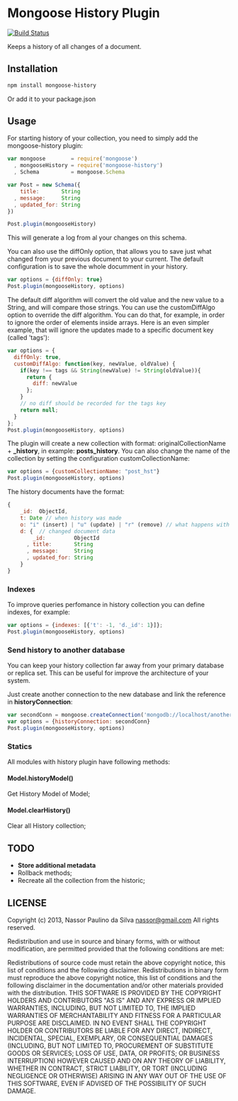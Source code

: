 # Mongoose History Plugin

[![Build Status](https://travis-ci.org/nassor/mongoose-history.svg?branch=master)](https://travis-ci.org/nassor/mongoose-history)

Keeps a history of all changes of a document. 

## Installation

```bash
npm install mongoose-history
```

Or add it to your package.json

## Usage

For starting history of your collection, you need to simply add the mongoose-history plugin:

```javascript
var mongoose        = require('mongoose')
  , mongooseHistory = require('mongoose-history')
  , Schema          = mongoose.Schema

var Post = new Schema({
    title:       String
  , message:     String
  , updated_for: String
})

Post.plugin(mongooseHistory)
```
This will generate a log from al your changes on this schema.

You can also use the diffOnly option, that allows you to save just what changed from your previous document to your current. The default configuration is to save the whole documment in your history.

```javascript
var options = {diffOnly: true}
Post.plugin(mongooseHistory, options)
```

The default diff algorithm will convert the old value and the new value to a String, and will compare those strings. You can use the customDiffAlgo option to override the diff algorithm. You can do that, for example, in order to ignore the order of elements inside arrays. Here is an even simpler example, that will ignore the updates made to a specific document key (called 'tags'):

```javascript
var options = {
  diffOnly: true, 
  customDiffAlgo: function(key, newValue, oldValue) {
    if(key !== tags && String(newValue) != String(oldValue)){
      return {
        diff: newValue
      };
    }
    // no diff should be recorded for the tags key
    return null;
  }
};
Post.plugin(mongooseHistory, options)
```


The plugin will create a new collection with format: originalCollectionName +  **_history**, in example: __posts_history__. You can also change the name of the collection by setting the configuration customCollectionName:

```javascript
var options = {customCollectionName: "post_hst"}
Post.plugin(mongooseHistory, options)
```

The history documents have the format:

```javascript
{
    _id:  ObjectId,
    t: Date // when history was made
    o: "i" (insert) | "u" (update) | "r" (remove) // what happens with document
    d: {  // changed document data
        _id:         ObjectId
      , title:       String
      , message:     String
      , updated_for: String
    }
}
```

### Indexes
To improve queries perfomance in history collection you can define indexes, for example:

```javascript
var options = {indexes: [{'t': -1, 'd._id': 1}]};
Post.plugin(mongooseHistory, options)
```

### Send history to another database
You can keep your history collection far away from your primary database or replica set. This can be useful for improve the architecture of your system.

Just create another connection to the new database and link the reference in __historyConnection__:

```javascript
var secondConn = mongoose.createConnection('mongodb://localhost/another_conn');
var options = {historyConnection: secondConn}
Post.plugin(mongooseHistory, options)
```


### Statics
All modules with history plugin have following methods:

#### Model.historyModel()
Get History Model of Model;

#### Model.clearHistory()
Clear all History collection;


## TODO
* **Store additional metadata**
* Rollback methods;
* Recreate all the collection from the historic;

## LICENSE

Copyright (c) 2013, Nassor Paulino da Silva <nassor@gmail.com>
All rights reserved.

Redistribution and use in source and binary forms, with or without modification, are permitted provided that the following conditions are met:

Redistributions of source code must retain the above copyright notice, this list of conditions and the following disclaimer.
Redistributions in binary form must reproduce the above copyright notice, this list of conditions and the following disclaimer in the documentation and/or other materials provided with the distribution.
THIS SOFTWARE IS PROVIDED BY THE COPYRIGHT HOLDERS AND CONTRIBUTORS "AS IS" AND ANY EXPRESS OR IMPLIED WARRANTIES, INCLUDING, BUT NOT LIMITED TO, THE IMPLIED WARRANTIES OF MERCHANTABILITY AND FITNESS FOR A PARTICULAR PURPOSE ARE DISCLAIMED. IN NO EVENT SHALL THE COPYRIGHT HOLDER OR CONTRIBUTORS BE LIABLE FOR ANY DIRECT, INDIRECT, INCIDENTAL, SPECIAL, EXEMPLARY, OR CONSEQUENTIAL DAMAGES (INCLUDING, BUT NOT LIMITED TO, PROCUREMENT OF SUBSTITUTE GOODS OR SERVICES; LOSS OF USE, DATA, OR PROFITS; OR BUSINESS INTERRUPTION) HOWEVER CAUSED AND ON ANY THEORY OF LIABILITY, WHETHER IN CONTRACT, STRICT LIABILITY, OR TORT (INCLUDING NEGLIGENCE OR OTHERWISE) ARISING IN ANY WAY OUT OF THE USE OF THIS SOFTWARE, EVEN IF ADVISED OF THE POSSIBILITY OF SUCH DAMAGE.
